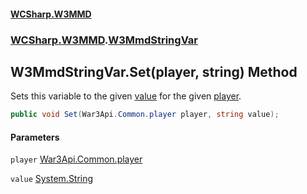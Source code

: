 #### [WCSharp.W3MMD](index.md 'index')
### [WCSharp.W3MMD](WCSharp.W3MMD.md 'WCSharp.W3MMD').[W3MmdStringVar](WCSharp.W3MMD.W3MmdStringVar.md 'WCSharp.W3MMD.W3MmdStringVar')

## W3MmdStringVar.Set(player, string) Method

Sets this variable to the given [value](WCSharp.W3MMD.W3MmdStringVar.Set(War3Api.Common.player,string).md#WCSharp.W3MMD.W3MmdStringVar.Set(War3Api.Common.player,string).value 'WCSharp.W3MMD.W3MmdStringVar.Set(War3Api.Common.player, string).value') for the given [player](WCSharp.W3MMD.W3MmdStringVar.Set(War3Api.Common.player,string).md#WCSharp.W3MMD.W3MmdStringVar.Set(War3Api.Common.player,string).player 'WCSharp.W3MMD.W3MmdStringVar.Set(War3Api.Common.player, string).player').

```csharp
public void Set(War3Api.Common.player player, string value);
```
#### Parameters

<a name='WCSharp.W3MMD.W3MmdStringVar.Set(War3Api.Common.player,string).player'></a>

`player` [War3Api.Common.player](https://docs.microsoft.com/en-us/dotnet/api/War3Api.Common.player 'War3Api.Common.player')

<a name='WCSharp.W3MMD.W3MmdStringVar.Set(War3Api.Common.player,string).value'></a>

`value` [System.String](https://docs.microsoft.com/en-us/dotnet/api/System.String 'System.String')